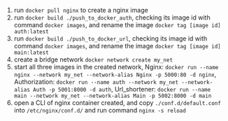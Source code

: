 1. run `docker pull nginx` to create a nginx image
2. run `docker build ./push_to_docker_auth`, checking its image id with command `docker images`, and rename the image `docker tag [image id] auth:latest`
3. run `docker build ./push_to_docker_url`, checking its image id with command `docker images`, and rename the image `docker tag [image id] main:latest`
4. create a bridge network `docker network create my_net`
5. start all three images in the created network, Nginx: `docker run --name nginx --network my_net --network-alias Nginx -p 5000:80 -d nginx`, Authorization: `docker run --name auth --network my_net --network-alias Auth -p 5001:8000 -d auth`, Url_shortener: `docker run --name main --network my_net --network-alias Main -p 5002:8000 -d main`
6. open a CLI of nginx container created, and copy `./conf.d/default.conf` into `/etc/nginx/conf.d/` and run command `nginx -s reload`
